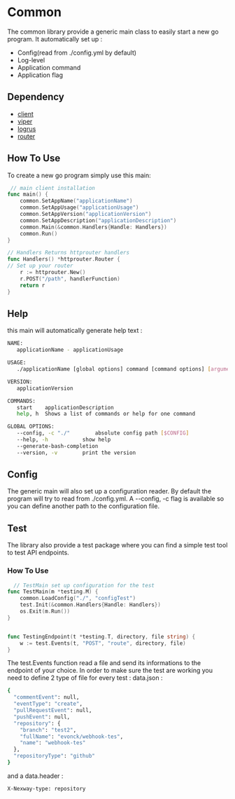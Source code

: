 # Common

The common library provide a generic main class to easily start a new go program.
It automatically set up :
- Config(read from ./config.yml by default)
- Log-level
- Application command
- Application flag

## Dependency
-  [client](https://github.com/codegangsta/cli)
-  [viper](https://github.com/spf13/viper)
-  [logrus](https://github.com/Sirupsen/logrus)
-  [router](https://github.com/julienschmidt/httprouter)


## How To Use
To create a new go program simply use this main:
```go
 // main client installation
func main() {
	common.SetAppName("applicationName")
	common.SetAppUsage("applicationUsage")
	common.SetAppVersion("applicationVersion")
	common.SetAppDescription("applicationDescription")
	common.Main(&common.Handlers{Handle: Handlers})
	common.Run()
}

// Handlers Returns httprouter handlers
func Handlers() *httprouter.Router {
// Set up your router
	r := httprouter.New()
	r.POST("/path", handlerFunction)
	return r
}
```

## Help
this main will automatically generate help text :
```bash
NAME:
   applicationName - applicationUsage

USAGE:
   ./applicationName [global options] command [command options] [arguments...]

VERSION:
   applicationVersion

COMMANDS:
   start	applicationDescription
   help, h	Shows a list of commands or help for one command

GLOBAL OPTIONS:
   --config, -c "./"		absolute config path [$CONFIG]
   --help, -h			show help
   --generate-bash-completion
   --version, -v		print the version
  ```

## Config
  The generic main will also set up a configuration reader. By default the program will try to read from ./config.yml.
  A --config, -c flag is available so you can define another path to the configuration file.

## Test

  The library also provide a test package where you can find a simple test tool to test API endpoints.

### How To Use

```go
  // TestMain set up configuration for the test
func TestMain(m *testing.M) {
	common.LoadConfig("./", "configTest")
	test.Init(&common.Handlers{Handle: Handlers})
	os.Exit(m.Run())
}


func TestingEndpoint(t *testing.T, directory, file string) {
	w := test.Events(t, "POST", "route", directory, file)
}
```

The test.Events function read a file and send its informations to the endpoint of your choice. In order to make sure the test are working you need to define 2 type of file for every test :
data.json :
```bash
{
  "commentEvent": null,
  "eventType": "create",
  "pullRequestEvent": null,
  "pushEvent": null,
  "repository": {
    "branch": "test2",
    "fullName": "evonck/webhook-tes",
    "name": "webhook-tes"
  },
  "repositoryType": "github"
}
```

and a data.header :
```bash
X-Nexway-type: repository
```
